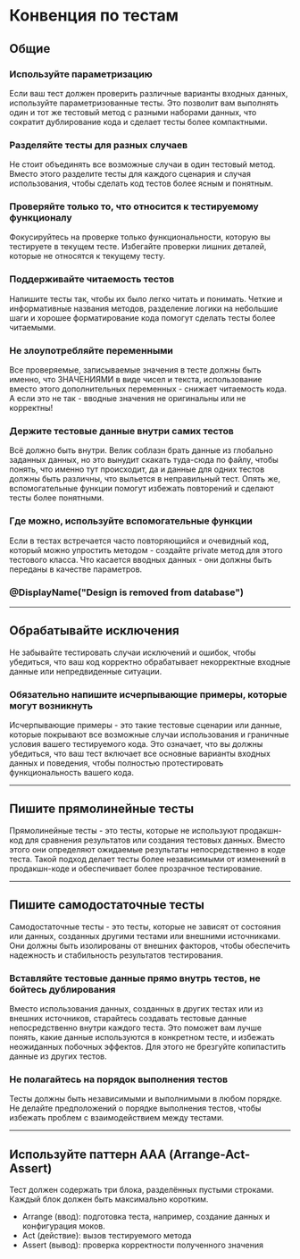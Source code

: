 # Конвенция по тестам

## Общие

### Используйте параметризацию
Если ваш тест должен проверить различные варианты входных данных, используйте параметризованные тесты. 
Это позволит вам выполнять один и тот же тестовый метод с разными наборами данных, что сократит дублирование кода и сделает тесты более компактными.

### Разделяйте тесты для разных случаев
Не стоит объединять все возможные случаи в один тестовый метод. Вместо этого разделите тесты для каждого сценария и случая использования, 
чтобы сделать код тестов более ясным и понятным.

### Проверяйте только то, что относится к тестируемому функционалу
Фокусируйтесь на проверке только функциональности, которую вы тестируете в текущем тесте. Избегайте проверки лишних деталей, которые не относятся к текущему тесту.

### Поддерживайте читаемость тестов
Напишите тесты так, чтобы их было легко читать и понимать. Четкие и информативные названия методов, разделение логики на небольшие шаги и хорошее форматирование кода
помогут сделать тесты более читаемыми.

### Не злоупотребляйте переменными
Все проверяемые, записываемые значения в тесте должны быть именно, что ЗНАЧЕНИЯМИ в виде чисел и текста, использование вместо этого дополнительных переменных -
снижает читаемость кода. А если это не так - вводные значения не оригинальны или не корректны!

### Держите тестовые данные внутри самих тестов
Всё должно быть внутри. Велик соблазн брать данные из глобально заданных данных, но это вынудит скакать туда-сюда по файлу, чтобы понять, что именно тут происходит, 
да и данные для одних тестов должны быть различны, что выльется в неправильный тест. Опять же, вспомогательные функции помогут избежать повторений и 
сделают тесты более понятными.

### Где можно, используйте вспомогательные функции
Если в тестах встречается часто повторяющийся и очевидный код, который можно упростить методом - создайте private метод для этого тестового класса.
Что касается вводных данных - они должны быть переданы в качестве параметров. 

### @DisplayName("Design is removed from database")

---

## Обрабатывайте исключения
Не забывайте тестировать случаи исключений и ошибок, чтобы убедиться, что ваш код корректно обрабатывает некорректные входные данные или непредвиденные ситуации.

### Обязательно напишите исчерпывающие примеры, которые могут возникнуть
Исчерпывающие примеры - это такие тестовые сценарии или данные, которые покрывают все возможные случаи использования и граничные условия вашего тестируемого кода. 
Это означает, что вы должны убедиться, что ваш тест включает все основные варианты входных данных и поведения, чтобы полностью протестировать функциональность вашего кода.

---

## Пишите прямолинейные тесты
Прямолинейные тесты - это тесты, которые не используют продакшн-код для сравнения результатов или создания тестовых данных.
Вместо этого они определяют ожидаемые результаты непосредственно в коде теста. Такой подход делает тесты более независимыми от изменений в продакшн-коде
и обеспечивает более прозрачное тестирование.

---

## Пишите самодостаточные тесты
Самодостаточные тесты - это тесты, которые не зависят от состояния или данных, созданных другими тестами или внешними источниками. 
Они должны быть изолированы от внешних факторов, чтобы обеспечить надежность и стабильность результатов тестирования.

### Вставляйте тестовые данные прямо внутрь тестов, не бойтесь дублирования
Вместо использования данных, созданных в других тестах или из внешних источников, старайтесь создавать тестовые данные непосредственно внутри каждого теста. 
Это поможет вам лучше понять, какие данные используются в конкретном тесте, и избежать неожиданных побочных эффектов. 
Для этого не брезгуйте копипастить данные из других тестов.

### Не полагайтесь на порядок выполнения тестов
Тесты должны быть независимыми и выполнимыми в любом порядке. Не делайте предположений о порядке выполнения тестов, чтобы избежать проблем с взаимодействием между тестами.

---

## Используйте паттерн ААА (Arrange-Act-Assert)
Тест должен содержать три блока, разделённых пустыми строками. Каждый блок должен быть максимально коротким. 

- Arrange (ввод): подготовка теста, например, создание данных и конфигурация моков.
- Act (действие): вызов тестируемого метода
- Assert (вывод): проверка корректности полученного значения

